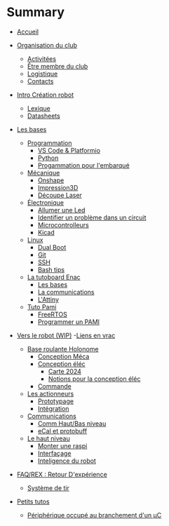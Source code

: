 # Summary

- [Accueil](accueil.md)
- [Organisation du club](organisation/orga.md)
	- [Activitées](organisation/activites.md)
	- [Être membre du club](organisation/membre.md)
	- [Logistique](organisation/logistique.md)
	- [Contacts](organisation/contacts.md)	

- [Intro Création robot](introductions/introRobot.md)	
	- [Lexique](introductions/lexique.md)
	- [Datasheets](datasheets/datasheets.md)

- [Les bases](bases/index.md)
	- [Programmation](bases/info/index.md)
		- [VS Code & Platformio](bases/info/vscode.md)
		- [Python](bases/info/introPython.md)
		- [Progammation pour l'embarqué ](bases/info/introC.md)
	- [Mécanique](bases/meca/introMeca.md)
		- [Onshape](bases/meca/onshape.md)
		- [Impression3D](bases/meca/imprimante.md)
		- [Découpe Laser](bases/meca/laser.md)
	- [Électronique](bases/elec/index.md)
		- [Allumer une Led](bases/elec/led.md)
		- [Identifier un problème dans un circuit](bases/elec/sos_elec.md)
		- [Microcontrolleurs](bases/elec/microcontrolleur.md)
		- [Kicad](bases/elec/kicad.md)
	- [Linux](bases/linux/index.md)
		- [Dual Boot](bases/linux/dual_boot.md)
		- [Git](bases/linux/git.md)
		- [SSH](bases/linux/ssh.md)
		- [Bash tips](bases/linux/bash_usefull.md)
	- [La tutoboard Enac](bases/tutoboard/tutoboard.md)
		- [Les bases](bases/tutoboard/bases.md)
		- [La communications](bases/tutoboard/comm.md)
		- [L'Attiny](bases/tutoboard/attiny.md)
	- [Tuto Pami](bases/tutopami/index.md)
		- [FreeRTOS](bases/tutopami/freertos.md)
		- [Programmer un PAMI](bases/tutopami/tuto.md)

- [Vers le robot (WIP)](to_robot/to_robot.md)
	-[Liens en vrac](vrac.md)
	- [Base roulante Holonome](to_robot/base_roulante/holonome.md)
		- [Conception Méca]()
		- [Conception éléc](to_robot/base_roulante/carte_elec.md)
			- [Carte 2024](to_robot/base_roulante/carte2024.md)
			- [Notions pour la conception éléc](to_robot/base_roulante/notions_elec.md)
		- [Commande](to_robot/commande/asserv.md)
	- [Les actionneurs]()
		- [Prototypage]()
		- [Intégration]()
	- [Communications]()
		- [Comm Haut/Bas niveau]()
		- [eCal et protobuff]()
		<!-- - [ROS2](to_robot/ROS2/ros2.md) -->
	- [Le haut niveau]()
		- [Monter une raspi](to_robot/haut_niveau/raspberry_pi.md) 
		- [Interfaçage](to_robot/haut_niveau/interface.md)
		- [Inteligence du robot](to_robot/haut_niveau/decision.md)

- [FAQ/REX : Retour D'expérience]()
	- [Système de tir](rex/shoot.md)
	<!-- - [(TODO)Mécanique](rex/concept_meca.md)
	- [(TODO)Programmation carte elec](rex/code_elec.md)
	- [(TODO)Organisation du club/Pendant la coupe](rex/coupe.md) -->

- [Petits tutos](petits_tutos/index.md)
	- [Périphérique occupé au branchement d'un µC](petits_tutos/peripherique_occupe.md)

<!-- - [Tutos code - Architecture globale](code/index.md) (WIP : portage dans "Vers le robot"-->





